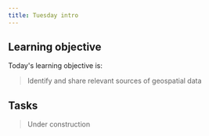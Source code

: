 ```yaml
---
title: Tuesday intro
---
```


## Learning objective
Today's learning objective is:
> Identify and share relevant sources of geospatial data

## Tasks
> Under construction

<br>
